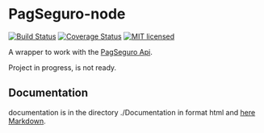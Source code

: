 # PagSeguro-node

[![Build Status](https://travis-ci.org/sandroramone/pagseguro-wrapper-api.svg?branch=master)](https://travis-ci.org/sandroramone/pagseguro-wrapper-api) [![Coverage Status](https://coveralls.io/repos/github/sandroramone/pagseguro-wrapper-api/badge.svg?branch=master)](https://coveralls.io/github/sandroramone/pagseguro-wrapper-api?branch=master)
[![MIT licensed](https://img.shields.io/badge/license-MIT-blue.svg)](./LICENSE.md)

A wrapper to work with the [PagSeguro Api](https://dev.pagseguro.uol.com.br/referencia-da-api/api-de-pagamentos-pagseguro).

Project in progress, is not ready.

## Documentation

documentation is in the directory ./Documentation in format html and [here Markdown](https://github.com/sandroramone/pagseguro-wrapper-api/blob/master/DOCUMENTATION.md).
